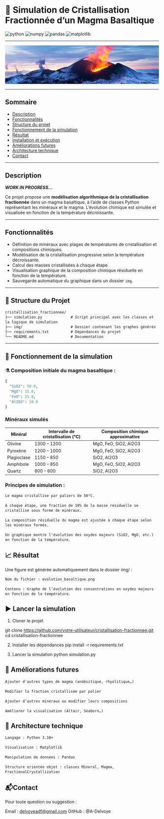 # 🌋 Simulation de Cristallisation Fractionnée d’un Magma Basaltique

![python](https://img.shields.io/badge/python-3.11-blue.svg)
![numpy](https://img.shields.io/badge/numpy-2.3.0-blue.svg)
![pandas](https://img.shields.io/badge/pandas-2.3.0-blue.svg)
![matplotlib](https://img.shields.io/badge/matplotlib-3.10.3-blue.svg)

---

![banner](img/banner2.jpg)

---

## Sommaire
- [Description](#description)
- [Fonctionnalités](#fonctionnalités)
- [Structure du projet](#-structure-du-projet)
- [Fonctionnement de la simulation](#-fonctionnement-de-la-simulation)
- [Résultat](#-résultat)
- [Installation et exécution](#️-installation-et-exécution)
- [Améliorations futures](#-améliorations-futures)
- [Architecture technique](#-architecture-technique)
- [Contact](#contact)

---

## Description

***WORK IN PROGRESS...***

Ce projet propose une **modélisation algorithmique de la cristallisation fractionnée** dans un magma basaltique, à l’aide de classes Python représentant les minéraux et le magma. L’évolution chimique est simulée et visualisée en fonction de la température décroissante.

---
## Fonctionnalités

- Définition de minéraux avec plages de températures de cristallisation et compositions chimiques.
- Modélisation de la cristallisation progressive selon la température décroissante.
- Calcul des masses cristallisées à chaque étape.
- Visualisation graphique de la composition chimique résiduelle en fonction de la température.
- Sauvegarde automatique du graphique dans un dossier `img`.

---

## 📂 Structure du Projet
```text
cristallisation_fractionnee/
├── simulation.py             # Script principal avec les classes et la logique de simulation
├── img/                      # Dossier contenant les graphes générés
├── requirements.txt          # Dépendances du projet
└── README.md                 # Documentation
```

---

## 🔬 Fonctionnement de la simulation

### ⚗️ Composition initiale du magma basaltique :

```python
{
  "SiO2": 50.0,
  "MgO": 15.0,
  "FeO": 15.0,
  "Al2O3": 20.0
}
```

### Minéraux simulés

| Minéral     | Intervalle de cristallisation (°C) | Composition chimique approximative |
| ----------- | ---------------------------------- | ---------------------------------- |
| Olivine     | 1300 – 1200                        | MgO, FeO, SiO2, Al2O3              |
| Pyroxène    | 1200 – 1000                        | MgO, FeO, SiO2, Al2O3              |
| Plagioclase | 1150 – 850                         | SiO2, Al2O3                        |
| Amphibole   | 1000 – 850                         | MgO, FeO, SiO2, Al2O3              |
| Quartz      | 800 – 600                          | SiO2, Al2O3                        |

### Principes de simulation :

    Le magma cristallise par paliers de 50°C.

    À chaque étape, une fraction de 10% de la masse résiduelle se cristallise sous forme de minéraux.

    La composition résiduelle du magma est ajustée à chaque étape selon les minéraux formés.

    Un graphique montre l'évolution des oxydes majeurs (SiO2, MgO, etc.) en fonction de la température.

## 📈 Résultat

Une figure est générée automatiquement dans le dossier img/ :

    Nom du fichier : evolution_basaltique.png

    Contenu : Graphe de l’évolution des concentrations en oxydes majeurs en fonction de la température.

## ▶️ Lancer la simulation
1. Cloner le projet

git clone https://github.com/votre-utilisateur/cristallisation-fractionnee.git
cd cristallisation-fractionnee

2. Installer les dépendances
pip install -r requirements.txt

3. Lancer la simulation
python simulation.py


## 🔧 Améliorations futures

    Ajouter d'autres types de magma (andésitique, rhyolitique…)

    Modifier la fraction cristallisée par palier

    Ajouter d’autres minéraux ou modifier leurs compositions

    Améliorer la visualisation (Altair, Seaborn…)

## 🔬 Architecture technique

    Langage : Python 3.10+

    Visualisation : Matplotlib

    Manipulation de données : Pandas

    Structure orientée objet : classes Mineral, Magma, FractionalCrystallization

## 📬Contact

Pour toute question ou suggestion :

Email : delvoyeadf@gmail.com
GitHub : @A-Delvoye